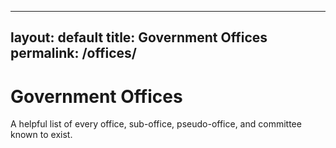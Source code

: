 
---
layout: default
title: Government Offices
permalink: /offices/
---
# Government Offices

A helpful list of every office, sub-office, pseudo-office, and committee known to exist.
